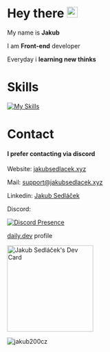 # Hey there <img src="https://media.giphy.com/media/hvRJCLFzcasrR4ia7z/giphy.gif" width="25px">

My name is <b>Jakub</b>

I am <b>Front-end</b> developer

Everyday i <b>learning new thinks</b>

# Skills

[![My Skills](https://skillicons.dev/icons?i=html,css,js,jquery,vue,react,git,&theme=dark)](https://skillicons.dev)

# Contact

#### I prefer contacting via discord

Website: [jakubsedlacek.xyz](https://jakubsedlacek.xyz)

Mail: [support@jakubsedlacek.xyz](mailto:support@jakubsedlacek.xyz)

Linkedin: [Jakub Sedláček](https://www.linkedin.com/in/jakubsedlacek04/)


Discord:

[![Discord Presence](https://lanyard.cnrad.dev/api/328189820423634944)](https://discord.com/users/328189820423634944)

[daily.dev](https://app.daily.dev/Jakub200cz) profile

<a href="https://app.daily.dev/Jakub200cz"><img src="https://api.daily.dev/devcards/867d99a3e4d34b98973482b746a6b272.png?r=qcz" width="200" alt="Jakub Sedláček's Dev Card"/></a>

  <p><img align="center" src="https://github-readme-stats.vercel.app/api/top-langs?username=jakub200cz&show_icons=true&theme=dark&locale=en&layout=compact" alt="jakub200cz" /></p>
